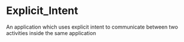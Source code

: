 # Explicit_Intent
An application which uses explicit intent to communicate between two activities inside the same application
